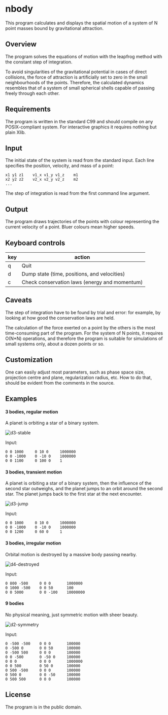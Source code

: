 # nbody
This program calculates and displays the spatial motion of a system of
N point masses bound by gravitational attraction.

## Overview
The program solves the equations of motion with the leapfrog method
with the constant step of integration.

To avoid singularities of the gravitational potential in cases of direct
collisions, the force of attraction is artificially set to zero in the
small neighbourhoods of the points. Therefore, the calculated dynamics
resembles that of a system of small spherical shells capable of passing
freely through each other.

## Requirements
The program is written in the standard C99 and should compile on any
POSIX-compliant system. For interactive graphics it requires nothing but
plain Xlib.

## Input
The initial state of the system is read from the standard input. Each
line specifies the position, velocity, and mass of a point:

    x1 y1 z1    v1_x v1_y v1_z    m1
    x2 y2 z2    v2_x v2_y v2_z    m2
    ...

The step of integration is read from the first command line argument.

## Output
The program draws trajectories of the points with colour representing the
current velocity of a point. Bluer colours mean higher speeds.

## Keyboard controls
key | action
----|-------
q   | Quit
d   | Dump state (time, positions, and velocities)
c   | Check conservation laws (energy and momentum)

## Caveats
The step of integration have to be found by trial and error: for
example, by looking at how good the conservation laws are held.

The calculation of the force exerted on a point by the others is the
most time-consuming part of the program. For the system of N points, it
requires O(N*N) operations, and therefore the program is suitable for
simulations of small systems only, about a dozen points or so.

## Customization
One can easily adjust most parameters, such as phase space size,
projection centre and plane, regularization radius, etc. How to do that,
should be evident from the comments in the source.

## Examples
#### 3 bodies, regular motion
A planet is orbiting a star of a binary system.

![d3-stable](https://user-images.githubusercontent.com/29631214/31562119-e9a6d8a4-b062-11e7-849f-773c66905f45.png)

Input:

    0 0 1000     0 10 0     1000000
    0 0 -1000    0 -10 0    1000000
    0 0 1100     0 100 0    1

#### 3 bodies, transient motion
A planet is orbiting a star of a binary system, then the influence of
the second star outweighs, and the planet jumps to an orbit around the
second star. The planet jumps back to the first star at the next
encounter.

![d3-jump](https://user-images.githubusercontent.com/29631214/31562118-e985d23a-b062-11e7-8b1a-d5355ab7e1e3.png)

Input:

    0 0 1000     0 10 0     1000000
    0 0 -1000    0 -10 0    1000000
    0 0 1200     0 60 0     1

#### 3 bodies, irregular motion
Orbital motion is destroyed by a massive body passing nearby.

![d4-destroyed](https://user-images.githubusercontent.com/29631214/31562120-e9c4af6e-b062-11e7-90fa-d83da2bad49b.png)

Input:

    0 800 -500     0 0 0       1000000
    0 1000 -500    0 0 50      100
    0 0 5000       0 0 -100    10000000

#### 9 bodies
No physical meaning, just symmetric motion with sheer beauty.

![d2-symmetry](https://user-images.githubusercontent.com/29631214/31562117-e95994b8-b062-11e7-8cae-6de9ebd4816d.png)

Input:

    0 -500 -500    0 0 0       100000
    0 -500 0       0 0 50      100000
    0 -500 500     0 0 0       100000
    0 0 -500       0 -50 0     100000
    0 0 0          0 0 0       1000000
    0 0 500        0 50 0      100000
    0 500 -500     0 0 0       100000
    0 500 0        0 0 -50     100000
    0 500 500      0 0 0       100000

## License
The program is in the public domain.
